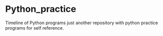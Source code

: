 # Python_practice
Timeline of Python programs
just another repository
with python practice programs for self reference.

